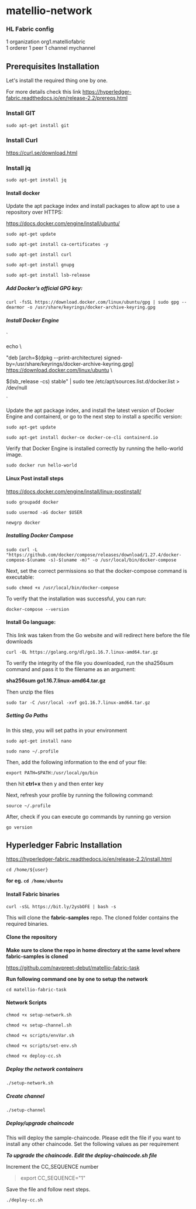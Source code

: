 # matellio-network

### HL Fabric config
  

1 organization org1.matelliofabric  
1 orderer
1 peer
1 channel mychannel

## Prerequisites Installation

Let's install the required thing one by one.

For more details check this link https://hyperledger-fabric.readthedocs.io/en/release-2.2/prereqs.html

  
### Install GIT

  

`sudo apt-get install git`

  

### Install Curl

  

https://curl.se/download.html

  
  

### Install jq

  

`sudo apt-get install jq`

  

#### Install docker

  

Update the apt package index and install packages to allow apt to use a repository over HTTPS:

https://docs.docker.com/engine/install/ubuntu/

  

`sudo apt-get update`

  

`sudo apt-get install ca-certificates -y`

`sudo apt-get install curl `

`sudo apt-get install gnupg `

`sudo apt-get install lsb-release`

  
  

  

##### Add Docker’s official GPG key:

  

  

`curl -fsSL https://download.docker.com/linux/ubuntu/gpg | sudo gpg --dearmor -o /usr/share/keyrings/docker-archive-keyring.gpg`

  

  

##### Install Docker Engine

  

`

echo \

"deb [arch=$(dpkg --print-architecture) signed-by=/usr/share/keyrings/docker-archive-keyring.gpg] https://download.docker.com/linux/ubuntu \

$(lsb_release -cs) stable" | sudo tee /etc/apt/sources.list.d/docker.list > /dev/null

`

  

Update the apt package index, and install the latest version of Docker Engine and containerd, or go to the next step to install a specific version:

  

  

`sudo apt-get update`

  

`sudo apt-get install docker-ce docker-ce-cli containerd.io`

  

  

Verify that Docker Engine is installed correctly by running the hello-world image.

  

  

`sudo docker run hello-world`

  

#### Linux Post install steps

https://docs.docker.com/engine/install/linux-postinstall/

  

`sudo groupadd docker`

`sudo usermod -aG docker $USER`

`newgrp docker`

  

##### Installing Docker Compose

  

`sudo curl -L "https://github.com/docker/compose/releases/download/1.27.4/docker-compose-$(uname -s)-$(uname -m)" -o /usr/local/bin/docker-compose`

  

  

Next, set the correct permissions so that the docker-compose command is executable:

  

`sudo chmod +x /usr/local/bin/docker-compose`

  

  

To verify that the installation was successful, you can run:

  

`docker-compose --version`
#### Install Go language:

  

  

This link was taken from the Go website and will redirect here before the file downloads

  

  

`curl -OL https://golang.org/dl/go1.16.7.linux-amd64.tar.gz`

  

  

To verify the integrity of the file you downloaded, run the sha256sum command and pass it to the filename as an argument:

  

  

**sha256sum go1.16.7.linux-amd64.tar.gz**

  

  

Then unzip the files

  

`sudo tar -C /usr/local -xvf go1.16.7.linux-amd64.tar.gz`

  

  

##### Setting Go Paths

  

In this step, you will set paths in your environment

  

`sudo apt-get install nano`

  

`sudo nano ~/.profile`

  

  

Then, add the following information to the end of your file:

  

`export PATH=$PATH:/usr/local/go/bin`

  

  

then hit **ctrl+x** then y and then enter key

  

Next, refresh your profile by running the following command:

  

`source ~/.profile`

  

  

After, check if you can execute go commands by running go version

  

  

`go version`

  

  

## Hyperledger Fabric Installation

  

https://hyperledger-fabric.readthedocs.io/en/release-2.2/install.html

  

`cd /home/${user}`

  

**for eg. `cd /home/ubuntu`**

  

#### Install Fabric binaries

`curl -sSL https://bit.ly/2ysbOFE | bash -s`

  

This will clone the **fabric-samples** repo. The cloned folder contains the required binaries.

  

#### Clone the repository

**Make sure to clone the repo in home directory at the same level where fabric-samples is cloned**

  

https://github.com/navpreet-debut/matellio-fabric-task

  

**Run following command one by one to setup the network**

`cd matellio-fabric-task`


#### Network Scripts

`chmod +x setup-network.sh`

`chmod +x setup-channel.sh`

`chmod +x scripts/envVar.sh`

`chmod +x scripts/set-env.sh`

`chmod +x deploy-cc.sh`

##### Deploy the network containers

`./setup-network.sh`

##### Create channel

`./setup-channel`

##### Deploy/upgrade chaincode

This will deploy the sample-chaincode. Please edit the file if you want to install any other chaincode. Set the following values as per requirement

***To upgrade the chaincode. Edit the deploy-chaincode.sh file*** 

 Increment the CC_SEQUENCE number


> export CC_SEQUENCE="1"

Save the file and follow next steps.

`./deploy-cc.sh`

